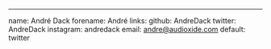 ---
name: André Dack
forename: André
links:
  github: AndreDack
  twitter: AndreDack
  instagram: andredack
  email: andre@audioxide.com
  default: twitter
